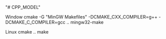 "# CPP_MODEL"

Window
cmake -G "MinGW Makefiles" -DCMAKE_CXX_COMPILER=g++ -DCMAKE_C_COMPILER=gcc ..
mingw32-make

Linux
cmake ..
make
